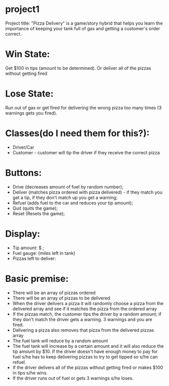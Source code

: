 # project1
Project title: 
"Pizza Delivery" is a game/story hybrid that helps you learn the importance of keeping your tank full of gas and getting a customer's order correct.

# Win State:
Get $100 in tips (amount to be determined).
Or deliver all of the pizzas without getting fired

# Lose State:
Run out of gas or get fired for delivering the wrong pizza too many times (3 warnings gets you fired).

# Classes(do I need them for this?): 
- Driver/Car
- Customer - customer will tip the driver if they receive the correct pizza
    
# Buttons: 
- Drive (decreases amount of fuel by random number); 
- Deliver (matches pizza ordered with pizza delivered) - if they match you get a tip, if they don't match up you get a warning; 
- Refuel (adds fuel to the car and reduces your tip amount); 
- Quit (quits the game); 
- Reset (Resets the game);

# Display: 
- Tip amount: $ ; 
- Fuel gauge: (miles left in tank)
- Pizzas left to deliver: 

# Basic premise: 
- There will be an array of pizzas ordered
- There will be an array of pizzas to be delivered
- When the driver delivers a pizza it will randomly choose a pizza from the delivered array and see if it matches the pizza from the ordered array
- If the pizzas match, the customer tips the driver by a random amount; if they don't match the driver gets a warning. 3 warnings and you are fired.
- Delivering a pizza also removes that pizza from the delivered pizzas array
- The fuel tank will reduce by a random amount
- The fuel tank will increase by a certain amount and it will also reduce the tip amount by $10. If the driver doesn't have enough money to pay for fuel s/he has to keep delivering pizzas to try to get tipped so s/he can refuel. 
- If the driver delivers all of the pizzas without getting fired or makes $100 in tips s/he wins.
- If the driver runs out of fuel or gets 3 warnings s/he loses. 

